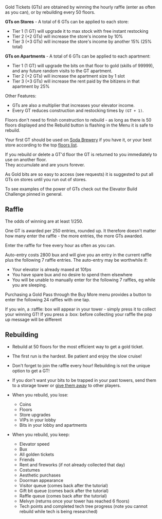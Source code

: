 Gold Tickets (GTs) are obtained by winning the hourly raffle (enter as often as you can), or by rebuilding every 50 floors.

**GTs on Stores** - A total of 6 GTs can be applied to each store:

* Tier 1 (1 GT) will upgrade it to max stock with free instant restocking
* Tier 2 (+2 GTs) will increase the store's income by 10%
* Tier 3 (+3 GTs) will increase the store's income by another 15% (25% total)

**GTs on Apartments** - A total of 6 GTs can be applied to each apartment:

* Tier 1 (1 GT) will upgrade the bits on that floor to gold (skills of 99999), and any future random visits to the GT apartment.
* Tier 2 (+2 GTs) will increase the apartment size by 1 slot
* Tier 3 (+3 GTs) will increase the rent paid by the bitizens in that apartment by 25%

Other Features:

* GTs are also a multiplier that increases your elevator income.
* Every GT reduces construction and restocking times by `(GT + 1)`.

Floors don't need to finish construction to rebuild - as long as there is 50 floors displayed and the Rebuild button is flashing in the Menu it is safe to rebuild.

Your first GT should be used on [Soda Brewery](TODO/floors#soda-brewery) if you have it, or your best store according to the top [floors list](TODO/floors#top-floors).

If you rebuild or delete a GT'd floor the GT is returned to you immediately to use on another floor.  
They accumulate and are yours forever.

As Gold bits are so easy to access (see requests) it is suggested to put all GTs on stores until you run out of stores.

To see examples of the power of GTs check out the Elevator Build Challenge pinned in general.

## Raffle

The odds of winning are at least 1/250.

One GT is awarded per 250 entries, rounded up.  It therefore doesn't matter how many enter the raffle - the more entries, the more GTs awarded.

Enter the raffle for free every hour as often as you can.

Auto-entry costs 2800 bux and will give you an entry in the current raffle plus the following 7 raffle entries.  The auto-entry may be worthwhile if:

* Your elevator is already maxed at 10fps
* You have spare bux and no desire to spend them elsewhere
* You will be unable to manually enter for the following 7 raffles, eg while you are sleeping.

Purchasing a Gold Pass through the Buy More menu provides a button to enter the following 24 raffles with one tap.

If you win, a :raffle: box will appear in your tower - simply press it to collect your winning GT!  If you press a :box: before collecting your raffle the pop up message will be different

## Rebuilding

* Rebuild at 50 floors for the most efficient way to get a gold ticket.
* The first run is the hardest. Be patient and enjoy the slow cruise!
* Don't forget to join the raffle every hour! Rebuilding is not the unique option to get a GT!
* If you don't want your bits to be trapped in your past towers, send them to a storage tower or [give them away](TODO/online#give-away) to other players.

* When you rebuild, you lose:
  * Coins
  * Floors
  * Store upgrades
  * VIPs in your lobby
  * Bits in your lobby and apartments
* When you rebuild, you keep:
  * Elevator speed
  * Bux
  * All golden tickets
  * Friends
  * Rent and fireworks (if not already collected that day)
  * Costumes
  * Aesthetic purchases
  * Doorman appearance
  * Visitor queue (comes back after the tutorial)
  * Gift bit queue (comes back after the tutorial)
  * Raffle queue (comes back after the tutorial)
  * Melvyn (returns once your tower has reached 6 floors)
  * Tech points and completed tech tree progress (note you cannot rebuild while tech is being researched)
